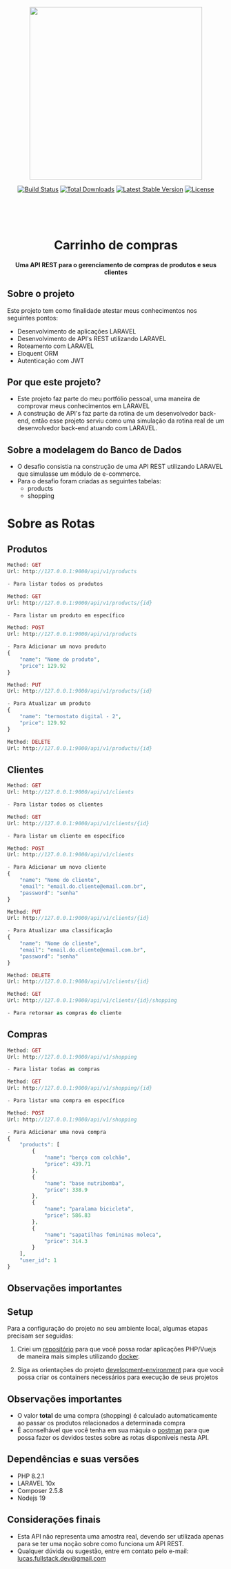 <p align="center"><img src="https://res.cloudinary.com/dtfbvvkyp/image/upload/v1566331377/laravel-logolockup-cmyk-red.svg" width="400"></p>

<p align="center">
<a href="https://travis-ci.org/laravel/framework"><img src="https://travis-ci.org/laravel/framework.svg" alt="Build Status"></a>
<a href="https://packagist.org/packages/laravel/framework"><img src="https://poser.pugx.org/laravel/framework/d/total.svg" alt="Total Downloads"></a>
<a href="https://packagist.org/packages/laravel/framework"><img src="https://poser.pugx.org/laravel/framework/v/stable.svg" alt="Latest Stable Version"></a>
<a href="https://packagist.org/packages/laravel/framework"><img src="https://poser.pugx.org/laravel/framework/license.svg" alt="License"></a>
</p>

<br><br><br>

<h1 align="center">Carrinho de compras</h1>
<h4 align="center">Uma API REST para o gerenciamento de compras de produtos e seus clientes</h4>

## Sobre o projeto
Este projeto tem como finalidade atestar meus conhecimentos nos seguintes pontos:
- Desenvolvimento de aplicações LARAVEL
- Desenvolvimento de API's REST utilizando LARAVEL
- Roteamento com LARAVEL
- Eloquent ORM
- Autenticação com JWT

## Por que este projeto?
- Este projeto faz parte do meu portfólio pessoal, uma maneira de comprovar meus conhecimentos em LARAVEL
- A construção de API's faz parte da rotina de um desenvolvedor back-end, então esse projeto serviu como uma simulação da rotina real de um desenvolvedor back-end atuando com LARAVEL.

## Sobre a modelagem do Banco de Dados
- O desafio consistia na construção de uma API REST utilizando LARAVEL que simulasse um módulo de e-commerce.
- Para o desafio foram criadas as seguintes tabelas:
	- products
	- shopping

# Sobre as Rotas
## Produtos
```php
Method: GET
Url: http://127.0.0.1:9000/api/v1/products

- Para listar todos os produtos
```

```php
Method: GET
Url: http://127.0.0.1:9000/api/v1/products/{id}

- Para listar um produto em específico
```

```php
Method: POST
Url: http://127.0.0.1:9000/api/v1/products

- Para Adicionar um novo produto
{
    "name": "Nome do produto",
    "price": 129.92
}
```

```php
Method: PUT
Url: http://127.0.0.1:9000/api/v1/products/{id}

- Para Atualizar um produto
{
    "name": "termostato digital - 2",
    "price": 129.92
}
```

```php
Method: DELETE
Url: http://127.0.0.1:9000/api/v1/products/{id}
```

## Clientes
```php
Method: GET
Url: http://127.0.0.1:9000/api/v1/clients

- Para listar todos os clientes
```

```php
Method: GET
Url: http://127.0.0.1:9000/api/v1/clients/{id}

- Para listar um cliente em específico
```

```php
Method: POST
Url: http://127.0.0.1:9000/api/v1/clients

- Para Adicionar um novo cliente
{
    "name": "Nome do cliente",
    "email": "email.do.cliente@email.com.br",
    "password": "senha"
}
```

```php
Method: PUT
Url: http://127.0.0.1:9000/api/v1/clients/{id}

- Para Atualizar uma classificação
{
    "name": "Nome do cliente",
    "email": "email.do.cliente@email.com.br",
    "password": "senha"
}
```

```php
Method: DELETE
Url: http://127.0.0.1:9000/api/v1/clients/{id}
```

```php
Method: GET
Url: http://127.0.0.1:9000/api/v1/clients/{id}/shopping

- Para retornar as compras do cliente
```

## Compras
```php
Method: GET
Url: http://127.0.0.1:9000/api/v1/shopping

- Para listar todas as compras
```

```php
Method: GET
Url: http://127.0.0.1:9000/api/v1/shopping/{id}

- Para listar uma compra em específico
```

```php
Method: POST
Url: http://127.0.0.1:9000/api/v1/shopping

- Para Adicionar uma nova compra
{
    "products": [
        {
            "name": "berço com colchão",
            "price": 439.71
        },
        {
            "name": "base nutribomba",
            "price": 338.9
        },
        {
            "name": "paralama bicicleta",
            "price": 586.83
        },
        {
            "name": "sapatilhas femininas moleca",
            "price": 314.3
        }
    ],
    "user_id": 1
}
```

## Observações importantes

## Setup
Para a configuração do projeto no seu ambiente local, algumas etapas precisam ser seguidas:

1. Criei um [repositório](https://github.com/lucasfullstackdev/development-environment) para que você possa rodar aplicações PHP/Vuejs de maneira mais simples utilizando [docker](https://www.docker.com/).

2. Siga as orientações do projeto [development-environment](https://github.com/lucasfullstackdev/development-environment) para que você possa criar os containers necessários para execução de seus projetos

## Observações importantes
- O valor  **total** de uma compra (shopping) é calculado automaticamente ao passar os produtos relacionados a determinada compra
- É aconselhável que você tenha em sua máquia o [postman](https://www.postman.com/) para que possa fazer os devidos testes sobre as rotas disponíveis nesta API.

## Dependências e suas versões
- PHP 8.2.1
- LARAVEL 10x
- Composer 2.5.8
- Nodejs 19

## Considerações finais
- Esta API não representa uma amostra real, devendo ser utilizada apenas para se ter uma noção sobre como funciona um API REST.
- Qualquer dúvida ou sugestão, entre em contato pelo e-mail: lucas.fullstack.dev@gmail.com
